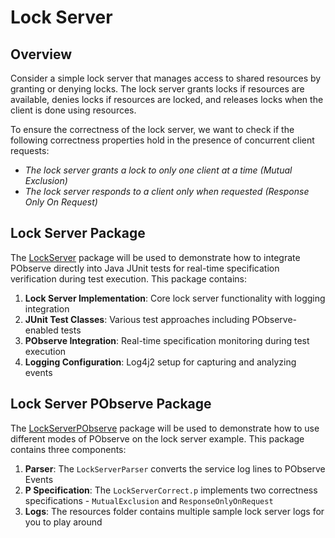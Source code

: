# Lock Server

## Overview

Consider a simple lock server that manages access to shared resources by granting or denying locks. The lock server grants locks if resources are available, denies locks if resources are locked, and releases locks when the client is done using resources.

To ensure the correctness of the lock server, we want to check if the following correctness properties hold in the presence of concurrent client requests:

* *The lock server grants a lock to only one client at a time (Mutual Exclusion)*
* *The lock server responds to a client only when requested (Response Only On Request)*

## Lock Server Package

The [LockServer](https://github.com/p-org/P/tree/main/Src/PObserve/Examples/LockServer) package will be used to demonstrate how to integrate PObserve directly into Java JUnit tests for real-time specification verification during test execution. This package contains:

1. **Lock Server Implementation**: Core lock server functionality with logging integration
2. **JUnit Test Classes**: Various test approaches including PObserve-enabled tests
3. **PObserve Integration**: Real-time specification monitoring during test execution
4. **Logging Configuration**: Log4j2 setup for capturing and analyzing events

## Lock Server PObserve Package

The [LockServerPObserve](https://github.com/p-org/P/tree/dev/pobserve/Src/PObserve/Examples/LockServerPObserve) package will be used to demonstrate how to use different modes of PObserve on the lock server example. This package contains three components:

1. **Parser**: The `LockServerParser` converts the service log lines to PObserve Events
2. **P Specification**: The `LockServerCorrect.p` implements two correctness specifications - `MutualExclusion` and `ResponseOnlyOnRequest`
3. **Logs**: The resources folder contains multiple sample lock server logs for you to play around